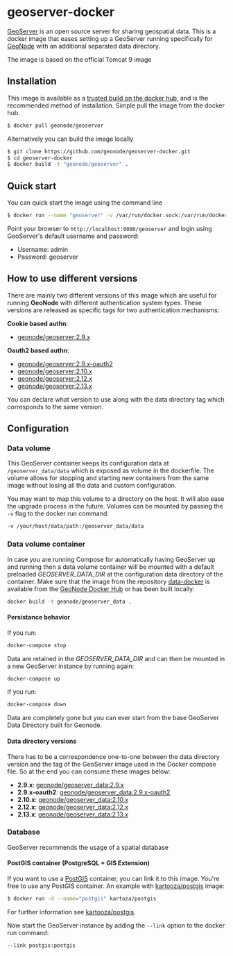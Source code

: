 # geoserver-docker

[GeoServer](http://geoserver.org) is an open source server for sharing geospatial data.
This is a docker image that eases setting up a GeoServer running specifically for [GeoNode](https://github.com/GeoNode/geoserver-geonode-ext) with an additional separated data directory.

The image is based on the official Tomcat 9 image

## Installation

This image is available as a [trusted build on the docker hub](https://registry.hub.docker.com/r/geonode/geoserver/), and is the recommended method of installation.
Simple pull the image from the docker hub.

```bash
$ docker pull geonode/geoserver
```

Alternatively you can build the image locally

```bash
$ git clone https://github.com/geonode/geoserver-docker.git
$ cd geoserver-docker
$ docker build -t "geonode/geoserver" .
```

## Quick start

You can quick start the image using the command line

```bash
$ docker run --name "geoserver" -v /var/run/docker.sock:/var/run/docker.sock -d -p 8080:8080 geonode/geoserver
```

Point your browser to `http://localhost:8080/geoserver` and login using GeoServer's default username and password:

* Username: admin
* Password: geoserver

## How to use different versions

There are mainly two different versions of this image which are useful for running **GeoNode** with different authentication system types. These versions are released as specific tags for two authentication mechanisms:

**Cookie based authn**:
- [geonode/geoserver:2.9.x](https://hub.docker.com/r/geonode/geoserver/builds/bx7ydhghnlrfnsppduyva73/)

**Oauth2 based authn**:
- [geonode/geoserver:2.9.x-oauth2](https://hub.docker.com/r/geonode/geoserver/builds/bwca5rtexeoegzgroavftdr/)
- [geonode/geoserver:2.10.x](https://hub.docker.com/r/geonode/geoserver/builds/bjohcnc29vm69acqjrvndxf/)
- [geonode/geoserver:2.12.x](https://hub.docker.com/r/geonode/geoserver/builds/bh7pyw5atmkcljurwsnzbs7/)
- [geonode/geoserver:2.13.x](https://hub.docker.com/r/geonode/geoserver/builds/brda7zdmshh2trbhfhtzcjk/)


You can declare what version to use along with the data directory tag which corresponds to the same version.  

## Configuration

### Data volume

This GeoServer container keeps its configuration data at `/geoserver_data/data` which is exposed as volume in the dockerfile.
The volume allows for stopping and starting new containers from the same image without losing all the data and custom configuration.

You may want to map this volume to a directory on the host. It will also ease the upgrade process in the future. Volumes can be mounted by passing the `-v` flag to the docker run command:

```bash
-v /your/host/data/path:/geoserver_data/data
```

### Data volume container

In case you are running Compose for automatically having GeoServer up and running then a data volume container will be mounted with a default preloaded *GEOSERVER_DATA_DIR* at the configuration data directory of the container.
Make sure that the image from the repository [data-docker](https://github.com/GeoNode/data-docker) is available from the [GeoNode Docker Hub](https://hub.docker.com/u/geonode/) or has been built locally:

```bash
docker build -t geonode/geoserver_data .
```

#### Persistance behavior

If you run:

```bash
docker-compose stop
```

Data are retained in the *GEOSERVER_DATA_DIR* and can then be mounted in a new GeoServer instance by running again:

```bash
docker-compose up
```

If you run:

```bash
docker-compose down
```

Data are completely gone but you can ever start from the base GeoServer Data Directory built for Geonode.

#### Data directory versions

There has to be a correspondence one-to-one between the data directory version and the tag of the GeoServer image used in the Docker compose file. So at the end you can consume these images below:

* **2.9.x**: [geonode/geoserver_data:2.9.x](https://hub.docker.com/r/geonode/geoserver_data/builds/bsus6alnddg4bc7icwymevp/)
* **2.9.x-oauth2**: [geonode/geoserver_data:2.9.x-oauth2](https://hub.docker.com/r/geonode/geoserver_data/builds/bwkxcupsunvuitzusi9gsnt/)
* **2.10.x**: [geonode/geoserver_data:2.10.x](https://hub.docker.com/r/geonode/geoserver_data/builds/b5jqhpzapkqxzyevjizccug/)
* **2.12.x**: [geonode/geoserver_data:2.12.x](https://hub.docker.com/r/geonode/geoserver_data/builds/byaaalw3lnasunpveyg3x4i/)
* **2.13.x**: [geonode/geoserver_data:2.13.x](https://hub.docker.com/r/geonode/geoserver_data/builds/be9ewacdzzq4cejkid3npoi/)

### Database

GeoServer recommends the usage of a spatial database

#### PostGIS container (PostgreSQL + GIS Extension)

If you want to use a [PostGIS](http://postgis.org/) container, you can link it to this image. You're free to use any PostGIS container.
An example with [kartooza/postgis](https://registry.hub.docker.com/u/kartoza/postgis/) image:

```bash
$ docker run -d --name="postgis" kartoza/postgis
```

For further information see [kartooza/postgis](https://registry.hub.docker.com/u/kartoza/postgis/).

Now start the GeoServer instance by adding the `--link` option to the docker run command:

```bash
--link postgis:postgis
```
